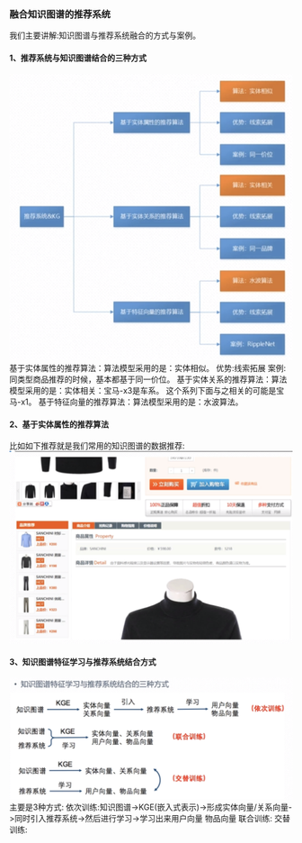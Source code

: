 ###  融合知识图谱的推荐系统  
   我们主要讲解:知识图谱与推荐系统融合的方式与案例。  

#### 1、推荐系统与知识图谱结合的三种方式
![](../images/81.png)
基于实体属性的推荐算法：算法模型采用的是：实体相似。  优势:线索拓展  案例:同类型商品推荐的时候，基本都基于同一价位。
基于实体关系的推荐算法：算法模型采用的是：实体相关：宝马-x3是车系。  这个系列下面与之相关的可能是宝马-x1。
基于特征向量的推荐算法：算法模型采用的是：水波算法。  
 
#### 2、基于实体属性的推荐算法
  比如如下推荐就是我们常用的知识图谱的数据推荐:
![](../images/82.png)

#### 3、知识图谱特征学习与推荐系统结合方式  
![](../images/83.png)
 主要是3种方式:
 依次训练:知识图谱->KGE(嵌入式表示)->形成实体向量/关系向量->同时引入推荐系统->然后进行学习->学习出来用户向量 物品向量
 联合训练:
 交替训练:
